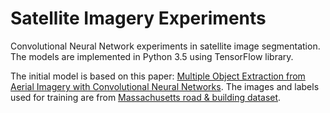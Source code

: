 # Satellite Imagery Experiments

Convolutional Neural Network experiments in satellite image segmentation. The models are implemented in Python 3.5 using TensorFlow library.

The initial model is based on this paper: [Multiple Object Extraction from Aerial Imagery with Convolutional Neural Networks](http://www.ingentaconnect.com/content/ist/jist/2016/00000060/00000001/art00003). The images and labels used for training are from [Massachusetts road & building dataset](https://www.cs.toronto.edu/~vmnih/data/).